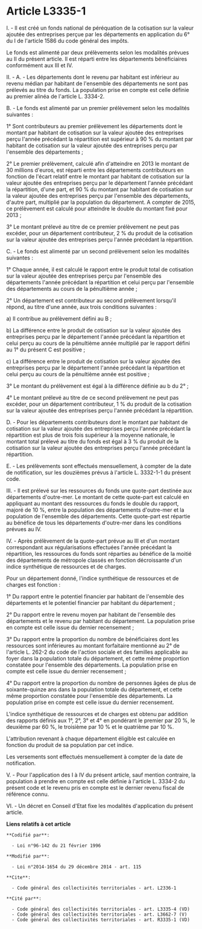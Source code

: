 # Article L3335-1

I. - Il est créé un fonds national de péréquation de la cotisation sur la valeur ajoutée des entreprises perçue par les
départements en application du 6° du I de l'article 1586 du code général des impôts. 

Le fonds est alimenté par deux prélèvements selon les modalités prévues au II du présent article. Il est réparti entre les
départements bénéficiaires conformément aux III et IV. 

II. - A. - Les départements dont le revenu par habitant est inférieur au revenu médian par habitant de l'ensemble des
départements ne sont pas prélevés au titre du fonds. La population prise en compte est celle définie au premier alinéa de
l'article L. 3334-2. 

B. - Le fonds est alimenté par un premier prélèvement selon les modalités suivantes : 

1° Sont contributeurs au premier prélèvement les départements dont le montant par habitant de cotisation sur la valeur
ajoutée des entreprises perçu l'année précédant la répartition est supérieur à 90 % du montant par habitant de cotisation sur
la valeur ajoutée des entreprises perçu par l'ensemble des départements ; 

2° Le premier prélèvement, calculé afin d'atteindre en 2013 le montant de 30 millions d'euros, est réparti entre les
départements contributeurs en fonction de l'écart relatif entre le montant par habitant de cotisation sur la valeur ajoutée
des entreprises perçu par le département l'année précédant la répartition, d'une part, et 90 % du montant par habitant de
cotisation sur la valeur ajoutée des entreprises perçu par l'ensemble des départements, d'autre part, multiplié par la
population du département. A compter de 2015, ce prélèvement est calculé pour atteindre le double du montant fixé pour
2013 ; 

3° Le montant prélevé au titre de ce premier prélèvement ne peut pas excéder, pour un département contributeur, 2 % du
produit de la cotisation sur la valeur ajoutée des entreprises perçu l'année précédant la répartition. 

C. - Le fonds est alimenté par un second prélèvement selon les modalités suivantes : 

1° Chaque année, il est calculé le rapport entre le produit total de cotisation sur la valeur ajoutée des entreprises perçu
par l'ensemble des départements l'année précédant la répartition et celui perçu par l'ensemble des départements au cours de
la pénultième année ; 

2° Un département est contributeur au second prélèvement lorsqu'il répond, au titre d'une année, aux trois conditions
suivantes : 

a) Il contribue au prélèvement défini au B ; 

b) La différence entre le produit de cotisation sur la valeur ajoutée des entreprises perçu par le département l'année
précédant la répartition et celui perçu au cours de la pénultième année multiplié par le rapport défini au 1° du présent C
est positive ;

c) La différence entre le produit de cotisation sur la valeur ajoutée des entreprises perçu par le département l'année
précédant la répartition et celui perçu au cours de la pénultième année est positive ;

3° Le montant du prélèvement est égal à la différence définie au b du 2° ; 

4° Le montant prélevé au titre de ce second prélèvement ne peut pas excéder, pour un département contributeur, 1 % du produit
de la cotisation sur la valeur ajoutée des entreprises perçu l'année précédant la répartition. 

D. - Pour les départements contributeurs dont le montant par habitant de cotisation sur la valeur ajoutée des entreprises
perçu l'année précédant la répartition est plus de trois fois supérieur à la moyenne nationale, le montant total prélevé au
titre du fonds est égal à 3 % du produit de la cotisation sur la valeur ajoutée des entreprises perçu l'année précédant la
répartition. 

E. - Les prélèvements sont effectués mensuellement, à compter de la date de notification, sur les douzièmes prévus à
l'article L. 3332-1-1 du présent code. 

III. - Il est prélevé sur les ressources du fonds une quote-part destinée aux départements d'outre-mer. Le montant de cette
quote-part est calculé en appliquant au montant des ressources du fonds le double du rapport, majoré de 10 %, entre la
population des départements d'outre-mer et la population de l'ensemble des départements. Cette quote-part est répartie au
bénéfice de tous les départements d'outre-mer dans les conditions prévues au IV. 

IV. - Après prélèvement de la quote-part prévue au III et d'un montant correspondant aux régularisations effectuées l'année
précédant la répartition, les ressources du fonds sont réparties au bénéfice de la moitié des départements de métropole
classés en fonction décroissante d'un indice synthétique de ressources et de charges. 

Pour un département donné, l'indice synthétique de ressources et de charges est fonction : 

1° Du rapport entre le potentiel financier par habitant de l'ensemble des départements et le potentiel financier par habitant
du département ; 

2° Du rapport entre le revenu moyen par habitant de l'ensemble des départements et le revenu par habitant du département. La
population prise en compte est celle issue du dernier recensement ; 

3° Du rapport entre la proportion du nombre de bénéficiaires dont les ressources sont inférieures au montant forfaitaire
mentionné au 2° de l'article L. 262-2 du code de l'action sociale et des familles applicable au foyer dans la population
totale du département, et cette même proportion constatée pour l'ensemble des départements. La population prise en compte est
celle issue du dernier recensement ; 

4° Du rapport entre la proportion du nombre de personnes âgées de plus de soixante-quinze ans dans la population totale du
département, et cette même proportion constatée pour l'ensemble des départements. La population prise en compte est celle
issue du dernier recensement. 

L'indice synthétique de ressources et de charges est obtenu par addition des rapports définis aux 1°, 2°, 3° et 4° en
pondérant le premier par 20 %, le deuxième par 60 %, le troisième par 10 % et le quatrième par 10 %. 

L'attribution revenant à chaque département éligible est calculée en fonction du produit de sa population par cet indice. 

Les versements sont effectués mensuellement à compter de la date de notification. 

V. - Pour l'application des I à IV du présent article, sauf mention contraire, la population à prendre en compte est celle
définie à l'article L. 3334-2 du présent code et le revenu pris en compte est le dernier revenu fiscal de référence connu. 

VI. - Un décret en Conseil d'Etat fixe les modalités d'application du présent article.

**Liens relatifs à cet article**

	**Codifié par**:

	  - Loi n°96-142 du 21 février 1996

	**Modifié par**:

	  - Loi n°2014-1654 du 29 décembre 2014 - art. 115

	**Cite**:

	  - Code général des collectivités territoriales - art. L2336-1

	**Cité par**:

	  - Code général des collectivités territoriales - art. L3335-4 (VD)
	  - Code général des collectivités territoriales - art. L3662-7 (V)
	  - Code général des collectivités territoriales - art. R3335-1 (VD)
